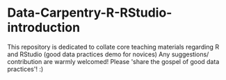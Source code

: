 # Data-Carpentry-R-RStudio-introduction
This repository is dedicated to collate core teaching materials regarding R and RStudio (good data practices demo for novices)
Any suggestions/ contribution are warmly welcomed! 
Please 'share the gospel of good data practices'! :)
